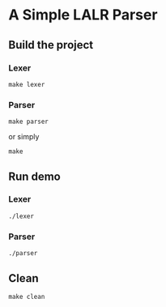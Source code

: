 # A Simple LALR Parser

## Build the project
### Lexer
```
make lexer
```
### Parser
```
make parser
```
or simply
```
make
```
## Run demo
### Lexer
```
./lexer
```
### Parser
```
./parser
```
## Clean
```
make clean
```